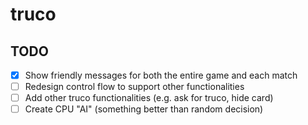 # truco

## TODO

- [x] Show friendly messages for both the entire game and each match
- [ ] Redesign control flow to support other functionalities
- [ ] Add other truco functionalities (e.g. ask for truco, hide card)
- [ ] Create CPU "AI" (something better than random decision)
